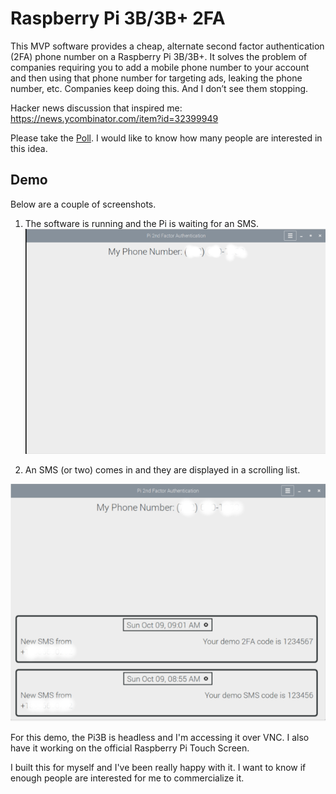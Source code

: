 # Raspberry Pi 3B/3B+ 2FA

This MVP software provides a cheap, alternate second factor authentication (2FA) phone number on a Raspberry Pi 3B/3B+.  It solves the problem of companies requiring you to add a mobile phone number to your account and then using that phone number for targeting ads, leaking the phone number, etc. Companies keep doing this.  And I don’t see them stopping.

Hacker news discussion that inspired me:
https://news.ycombinator.com/item?id=32399949

Please take the [Poll](https://github.com/another2020githubuser/pi2fa-mvp/discussions/2).  I would like to know how many people are interested in this idea.
## Demo
Below are a couple of screenshots.
1.  The software is running and the Pi is waiting for an SMS.  <br />
![Screenshot](waiting.png)  

2.  An SMS (or two) comes in and they are displayed in a scrolling list.

![Screenshot](with-messages.png)

For this demo, the Pi3B is headless and I'm accessing it over VNC.  I also have it working on the official Raspberry Pi Touch Screen.

I built this for myself and I've been really happy with it.  I want to know if enough people are interested for me to commercialize it.



